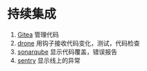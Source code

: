 # 持续集成

1. [Gitea](https://gitea.io/) 管理代码
2. [drone](https://drone.io/) 用钩子接收代码变化，测试，代码检查
3. [sonarqube](https://docs.sonarqube.org/) 显示代码覆盖，错误报告
4. [sentry](https://sentry.io) 显示线上的异常
